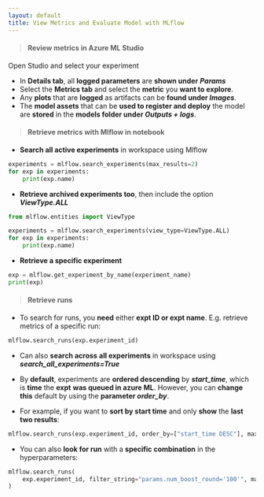 ```yaml
---
layout: default
title: View Metrics and Evaluate Model with MLflow
---
```


> #### Review metrics in Azure ML Studio

Open Studio and select your experiment
- In **Details tab**, all **logged parameters** are **shown under** _**Params**_
- Select the **Metrics tab** and select the **metric** you **want to explore**.
- Any **plots** that are **logged** as artifacts can be **found under _Images_**.
- The **model assets** that can be **used to register and deploy** the model are **stored** in the **models folder under _Outputs + logs_**.
  
> #### Retrieve metrics with Mlflow in notebook
  
- **Search all active experiments** in workspace using Mlflow

```python
experiments = mlflow.search_experiments(max_results=2)
for exp in experiments:
    print(exp.name)
```
  
- **Retrieve archived experiments too**, then include the option _**ViewType.ALL**_

```python
from mlflow.entities import ViewType

experiments = mlflow.search_experiments(view_type=ViewType.ALL)
for exp in experiments:
    print(exp.name)
```
  
- **Retrieve a specific experiment**

```python
exp = mlflow.get_experiment_by_name(experiment_name)
print(exp)
```
  
> #### Retrieve runs

- To search for runs, you **need** either **expt ID or expt name**. E.g. retrieve metrics of a specific run:
```python
mlflow.search_runs(exp.experiment_id)
```
  
- Can also **search across** **all experiments** in workspace using _**search_all_experiments=True**_
  
- By **default**, experiments are **ordered descending** by _**start_time**_, which is **time** the **expt** **was queued in azure ML**. However, you can **change this** default by using the **parameter _order_by_**.

- For example, if you want to **sort by start time** and only **show** the **last two results**:
```python
mlflow.search_runs(exp.experiment_id, order_by=["start_time DESC"], max_results=2)
```
  
- You can also **look for run** with a **specific combination** in the hyperparameters:
```python
mlflow.search_runs(
    exp.experiment_id, filter_string="params.num_boost_round='100'", max_results=2
)
```